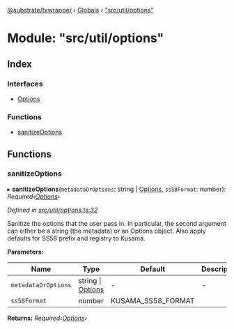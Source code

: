 [@substrate/txwrapper](../README.md) › [Globals](../globals.md) › ["src/util/options"](_src_util_options_.md)

# Module: "src/util/options"

## Index

### Interfaces

* [Options](../interfaces/_src_util_options_.options.md)

### Functions

* [sanitizeOptions](_src_util_options_.md#sanitizeoptions)

## Functions

###  sanitizeOptions

▸ **sanitizeOptions**(`metadataOrOptions`: string | [Options](../interfaces/_src_util_options_.options.md), `ss58Format`: number): *Required‹[Options](../interfaces/_src_util_options_.options.md)›*

*Defined in [src/util/options.ts:32](https://github.com/paritytech/txwrapper/blob/fc81d5b/src/util/options.ts#L32)*

Sanitize the options that the user pass in. In particular, the second
argument can either be a string (the metadata) or an Options object. Also
apply defaults for SS58 prefix and registry to Kusama.

**Parameters:**

Name | Type | Default | Description |
------ | ------ | ------ | ------ |
`metadataOrOptions` | string &#124; [Options](../interfaces/_src_util_options_.options.md) | - | - |
`ss58Format` | number | KUSAMA_SS58_FORMAT |   |

**Returns:** *Required‹[Options](../interfaces/_src_util_options_.options.md)›*
